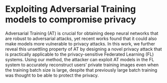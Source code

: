 # Exploiting Adversarial Training models to compromise privacy



Adversarial Training (AT) is crucial for obtaining deep neural networks that are robust to adversarial attacks, yet
recent works found that it could also make models more vulnerable to privacy attacks. In this work, we further reveal
this unsettling property of AT by designing a novel privacy attack that is practically applicable to the privacy-sensitive
Federated Learning (FL) systems. Using our method, the attacker can exploit AT models in the FL system to accurately reconstruct users’ private training images even when the training batch size is large, despite that previously large batch training was thought to be able to protect the privacy.
